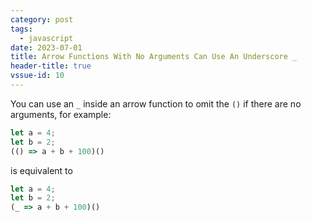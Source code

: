 ```yaml
---
category: post
tags:
  - javascript
date: 2023-07-01
title: Arrow Functions With No Arguments Can Use An Underscore _
header-title: true
vssue-id: 10
---
```


You can use an `_` inside an arrow function to omit the `()` if there are no arguments, for example:

```javascript
let a = 4;
let b = 2;
(() => a + b + 100)()
```

is equivalent to

```javascript
let a = 4;
let b = 2;
(_ => a + b + 100)()
```